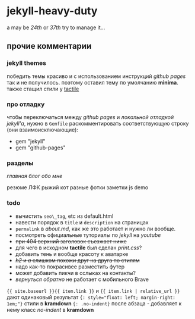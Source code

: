 # jekyll-heavy-duty
a may be _24th_ or _37th_ try to manage it...

## прочие комментарии

### jekyll themes
победить темы красиво и с использованием инструкций _github pages_ так и не получилось. поэтому оставил тему по умолчанию
__minima__. также стащил стили у [tactile](https://github.com/pages-themes/tactile)


### про отладку
чтобы переключаться между _github pages_ и _локальной отладкой jekyll'а_, нужно в `Gemfile` раскомментировать
соответствующую строку (они взаимоисключающие):
- gem "jekyll"
- gem "github-pages"


### разделы
_главная_
_блог_
_обо мне_

резюме
ЛФК
рыжий кот
разные фотки
заметки
js demo


### todo
- вычистить `seo\_tag`,  etc из default.html
- навести порядок в `title` и `description` на страницах
- `permalink` в _about.md_, как же это работает и нужно ли вообще.
- посмотреть официальные туториалы по _jekyll_ на _youtube_
- ~~при 404 верхний заголовок съезжает ниже~~
- для чего в исходном __tactile__ был сделан _print.css_?
- добавить тень и вообще красоту к аватарке
- ~~_h2_ и _a_ слишком похожи друг на друга по стилям~~
- надо как-то покрасивее разместить футер
- может добавить пикчи в сслыках на контакты?
- _вернуться обратно_ не работает с мобильного Brave


`{{ site.baseurl }}{{ item.link }}` и `{{ item.link | relative_url }}` дают одинаковый результат
`{: style="float: left; margin-right: 1em;"}` стили в __kramdown__
`{: .no-indent}` после абзаца - добавляет к нему класс _no-indent_ в **kramdown**

